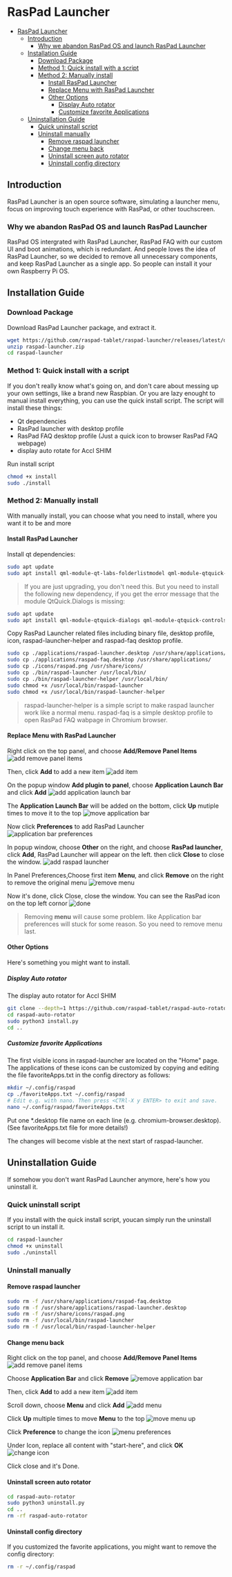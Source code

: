 # RasPad Launcher

- [RasPad Launcher](#raspad-launcher)
  - [Introduction](#introduction)
    - [Why we abandon RasPad OS and launch RasPad Launcher](#why-we-abandon-raspad-os-and-launch-raspad-launcher)
  - [Installation Guide](#installation-guide)
    - [Download Package](#download-package)
    - [Method 1: Quick install with a script](#method-1-quick-install-with-a-script)
    - [Method 2: Manually install](#method-2-manually-install)
      - [Install RasPad Launcher](#install-raspad-launcher)
      - [Replace Menu with RasPad Launcher](#replace-menu-with-raspad-launcher)
      - [Other Options](#other-options)
        - [Display Auto rotator](#display-auto-rotator)
        - [Customize favorite Applications](#customize-favorite-applications)
  - [Uninstallation Guide](#uninstallation-guide)
    - [Quick uninstall script](#quick-uninstall-script)
    - [Uninstall manually](#uninstall-manually)
      - [Remove raspad launcher](#remove-raspad-launcher)
      - [Change menu back](#change-menu-back)
      - [Uninstall screen auto rotator](#uninstall-screen-auto-rotator)
      - [Uninstall config directory](#uninstall-config-directory)

## Introduction

RasPad Launcher is an open source software, simulating a launcher menu, focus on improving touch experience with RasPad, or other touchscreen.

### Why we abandon RasPad OS and launch RasPad Launcher

RasPad OS intergrated with RasPad Launcher, RasPad FAQ with our custom UI and boot animations, which is redundant. And people loves the idea of RasPad Launcher, so we decided to remove all unnecessary components, and keep RasPad Launcher as a single app. So people can install it your own Raspberry Pi OS.

## Installation Guide

### Download Package

Download RasPad Launcher package, and extract it.

```bash
wget https://github.com/raspad-tablet/raspad-launcher/releases/latest/download/raspad-launcher.zip
unzip raspad-launcher.zip
cd raspad-launcher
```

### Method 1: Quick install with a script

If you don't really know what's going on, and don't care about messing up your own settings, like a brand new Raspbian. Or you are lazy enought to manual install everything, you can use the quick install script. The script will install these things:

- Qt dependencies
- RasPad launcher with desktop profile
- RasPad FAQ desktop profile (Just a quick icon to browser RasPad FAQ webpage)
- display auto rotate for Accl SHIM

Run install script

```bash
chmod +x install
sudo ./install
```

### Method 2: Manually install

With manually install, you can choose what you need to install, where you want it to be and more

#### Install RasPad Launcher

Install qt dependencies:

```bash
sudo apt update
sudo apt install qml-module-qt-labs-folderlistmodel qml-module-qtquick-layouts qml-module-qtquick-controls2 qml-module-qtquick-window2 qml-module-qtquick2 qml-module-qtgraphicaleffects libqt5quickcontrols2-5 libqt5quicktemplates2-5 qml-module-qtquick-templates2 qml-module-qtquick-dialogs qml-module-qtquick-controls
```

> If you are just upgrading, you don't need this. But you need to install the following new dependency, if you get the error message that the module QtQuick.Dialogs is missing:

```bash
sudo apt update
sudo apt install qml-module-qtquick-dialogs qml-module-qtquick-controls
```

Copy RasPad Launcher related files including binary file, desktop profile, icon, raspad-launcher-helper and raspad-faq desktop profile.

```bash
sudo cp ./applications/raspad-launcher.desktop /usr/share/applications/
sudo cp ./applications/raspad-faq.desktop /usr/share/applications/
sudo cp ./icons/raspad.png /usr/share/icons/
sudo cp ./bin/raspad-launcher /usr/local/bin/
sudo cp ./bin/raspad-launcher-helper /usr/local/bin/
sudo chmod +x /usr/local/bin/raspad-launcher
sudo chmod +x /usr/local/bin/raspad-launcher-helper
```

> raspad-launcher-helper is a simple script to make raspad launcher work like a normal menu.
> raspad-faq is a simple desktop profile to open RasPad FAQ wabpage in Chromium browser.

#### Replace Menu with RasPad Launcher

Right click on the top panel, and choose **Add/Remove Panel Items**
![add remove panel items](./images/add-remove-panel-items.jpg)

Then, click **Add** to add a new item
![add item](./images/add-item.jpg)

On the popup window **Add plugin to panel**, choose **Application Launch Bar** and click **Add**
![add application launch bar](./images/add-application-launch-bar.jpg)

The **Application Launch Bar** will be added on the bottom, click **Up** mutiple times to move it to the top
![move application bar](./images/move-application-bar.jpg)

Now click **Preferences** to add RasPad Launcher
![application bar preferences](./images/application-bar-preferences.jpg)

In popup window, choose **Other** on the right, and choose **RasPad launcher**, click **Add**, RasPad Launcher will appear on the left. then click **Close** to close the window.
![add raspad launcher](./images/add-raspad-launcher.jpg)

In Panel Preferences,Choose first item **Menu**, and click **Remove** on the right to remove the original menu
![remove menu](./images/remove-menu.jpg)

Now it's done, click Close, close the window. You can see the RasPad icon on the top left cornor
![done](./images/done.jpg)

> Removing **menu** will cause some problem. like Application bar preferences will stuck for some reason. So you need to remove menu last.

#### Other Options

Here's something you might want to install.

##### Display Auto rotator

The display auto rotator for Accl SHIM

```bash
git clone --depth=1 https://github.com/raspad-tablet/raspad-auto-rotator
cd raspad-auto-rotator
sudo python3 install.py
cd ..
```

##### Customize favorite Applications

The first visible icons in raspad-launcher are located on the "Home" page. The applications of these icons can be customized by copying and editing the file favoriteApps.txt in the config directory as follows:

```bash
mkdir ~/.config/raspad
cp ./favoriteApps.txt ~/.config/raspad
# Edit e.g. with nano. Then press <CTRl-X y ENTER> to exit and save.
nano ~/.config/raspad/favoriteApps.txt
```

Put one *.desktop file name on each line (e.g. chromium-browser.desktop). (See favoriteApps.txt file for more details!)

The changes will become visble at the next start of raspad-launcher.

## Uninstallation Guide

If somehow you don't want RasPad Launcher anymore, here's how you uninstall it.

### Quick uninstall script

If you install with the quick install script, youcan simply run the uninstall script to un install it.

```bash
cd raspad-launcher
chmod +x uninstall
sudo ./uninstall
```

### Uninstall manually

#### Remove raspad launcher

```bash
sudo rm -f /usr/share/applications/raspad-faq.desktop
sudo rm -f /usr/share/applications/raspad-launcher.desktop
sudo rm -f /usr/share/icons/raspad.png
sudo rm -f /usr/local/bin/raspad-launcher
sudo rm -f /usr/local/bin/raspad-launcher-helper
```

#### Change menu back

Right click on the top panel, and choose **Add/Remove Panel Items**
![add remove panel items](./images/add-remove-panel-items.jpg)

Choose **Application Bar** and click **Remove**
![remove application bar](./images/remove-application-bar.jpg)

Then, click **Add** to add a new item
![add item](./images/add-item.jpg)

Scroll down, choose **Menu** and click **Add**
![add menu](./images/add-menu.jpg)

Click **Up** multiple times to move **Menu** to the top
![move menu up](./images/move-menu-up.jpg)

Click **Preference** to change the icon
![menu preferences](./images/menu-preferences.jpg)

Under Icon, replace all content with "start-here", and click **OK**
![change icon](./images/change-icon.jpg)

Click close and it's Done.

#### Uninstall screen auto rotator

```bash
cd raspad-auto-rotator
sudo python3 uninstall.py
cd ..
rm -rf raspad-auto-rotator
```

#### Uninstall config directory

If you customized the favorite applications, you might want to remove the config directory:

```bash
rm -r ~/.config/raspad
```
